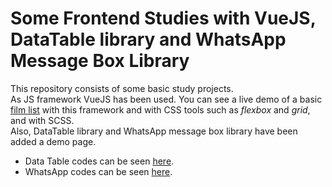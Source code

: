 # Some Frontend Studies with VueJS, DataTable library and WhatsApp Message Box Library
This repository consists of some basic study projects.  
As JS framework VueJS has been used. You can see a live demo of a basic [film list]( https://jokerinya.github.io/listingDataTableWhatsApp/) with this framework and with CSS tools such as _flexbox_ and _grid_, and with SCSS.  
Also, DataTable library and WhatsApp message box library have been added a demo page. 
 - Data Table codes can be seen [here](https://github.com/jokerinya/listingDataTableWhatsApp/tree/master/dataTableSort).
 - WhatsApp codes can be seen [here](https://github.com/jokerinya/listingDataTableWhatsApp/tree/master/whatsApp-Vue).
